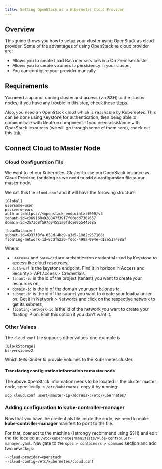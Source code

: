 ```yaml
---
title: Setting OpenStack as a Kubernetes Cloud Provider
---
```


## Overview

This guide shows you how to setup your cluster using OpenStack as cloud provider.
Some of the advantages of using OpenStack as cloud provider are:

- Allows you to create Load Balancer services in a On Premise cluster,
- Allows you to create volumes to persistency in your cluster,
- You can configure your provider manually.

## Requirements

You need a up and running cluster and access (via SSH) to the cluster nodes, if you have any trouble in this step, check these [steps](http://henriquetruta.com/2017/09/07/creating-kubernetes-cluster/).

Also, you need an OpenStack cloud which is reachable by Kubernetes. This can be done using Keystone for authentication, then being able to communicate with Neutron component. If you need assistance with OpenStack resources (we will go through some of them here), check out this [link](https://docs.openstack.org/heat/latest/template_guide/openstack.html).

## Connect Cloud to Master Node

### Cloud Configuration File

We want to let our Kubernetes Cluster to use our OpenStack instance as Cloud Provider, for doing so we need to add a configuration file to our master node.

We call this file `cloud.conf` and it will have the following structure:

```
[Global]
username=user  
password=pass  
auth-url=https://<openstack_endpoint>:5000/v3  
tenant-id=c869168a828847f39f7f06edd7305637  
domain-id=2a73b8f597c04551a0fdc8e95544be8a

[LoadBalancer]
subnet-id=6937f8fa-858d-4bc9-a3a5-18d2c957166a  
floating-network-id=9cdf8226-fd6c-499a-994e-d12e51a498af 
```

Where:

- `username` and `password` are authentication credential used by Keystone to access the cloud resources,
- `auth-url` is the keystone endpoint. Find it in horizon in Access and Security > API Access > Credentials,
- `tenant-id` is the id of the project (tenant) you want to create your resources on,
- `domain-id` is the id of the domain your user belongs to,
- `subnet-id` is the id of the subnet you want to create your loadbalancer on. Get it in Network > Networks and click on the respective network to get its subnets,
- `floating-network-id` is the id of the network you want to create your floating IP on. Emit this option if you don't want it.

### Other Values

The `cloud.conf` file supports other values, one example is

```
[BlockStorage]
bs-version=v2
```

Which tells Cinder to provide volumes to the Kubernetes cluster.

#### Transfering configuration information to master node

The above OpenStack information needs to be located in the cluster master node, specifically in `/etc/kubernetes`, copy it by running:

```
scp cloud.conf user@<master-ip-address>:/etc/kubernetes/
```

### Adding configuration to kube-controller-manager

Now that you have the credentials file inside the node, we need to make **kube-controller-manager** manifest to point to the file.

For that, connect to the machine (I strongly recommend using SSH) and edit the file located at `/etc/kubernetes/manifests/kube-controller-manager.yaml`. Navigate to the `spec > containers > command` section and add two new flags:

```
--cloud-provider=openstack
--cloud-config=/etc/kubernetes/cloud.conf
```